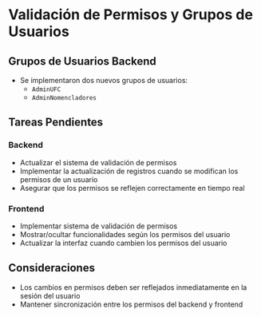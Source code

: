 # Validación de Permisos y Grupos de Usuarios

## Grupos de Usuarios Backend
- Se implementaron dos nuevos grupos de usuarios:
  - `AdminUFC`
  - `AdminNomencladores`

## Tareas Pendientes

### Backend
- Actualizar el sistema de validación de permisos
- Implementar la actualización de registros cuando se modifican los permisos de un usuario
- Asegurar que los permisos se reflejen correctamente en tiempo real

### Frontend
- Implementar sistema de validación de permisos
- Mostrar/ocultar funcionalidades según los permisos del usuario
- Actualizar la interfaz cuando cambien los permisos del usuario

## Consideraciones
- Los cambios en permisos deben ser reflejados inmediatamente en la sesión del usuario
- Mantener sincronización entre los permisos del backend y frontend